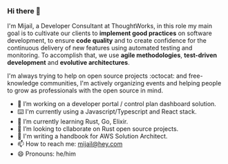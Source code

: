 ### Hi there 👋

I'm Mijail, a Developer Consultant at ThoughtWorks, in this role my main goal is to cultivate our clients to **implement good practices** on software development, to ensure **code quality** and to create confidence for the continuous delivery of new features using automated testing and monitoring. To accomplish that, we use **agile methodologies**, **test-driven development** and **evolutive architectures**.

I'm always trying to help on open source projects :octocat: and free-knowledge communities, I'm actively organizing events and helping people to grow as professionals with the open source in mind.

-	🔭 I’m working on a developer portal / control plan dashboard solution.
- ⌨️ I'm currently using a Javascript/Typescript and React stack.
-	🌱 I’m currently learning Rust, Go, Elixir.
-	👯 I’m looking to cllaborate on Rust open source projects.
-	📖 I'm writing a handbook for AWS Solution Architect.
-	📫 How to reach me: mijail@hey.com
-	😄 Pronouns: he/him
